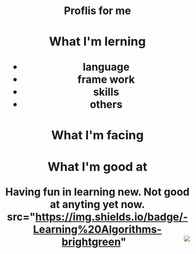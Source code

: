 <center> <h1> Proflis for me <h1> <center>


### What I'm lerning
- language 
- frame work
- skills
- others

  
### What I'm facing

  
### What I'm good at
Having fun in learning new.
Not good at anyting yet now.
src="https://img.shields.io/badge/-Learning%20Algorithms-brightgreen"
<img align='right' src="http://mazassumnida.wtf/api/v2/generate_badge?boj=jcs000729">
